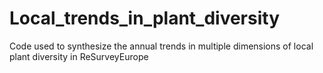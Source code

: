 # Local_trends_in_plant_diversity
Code used to synthesize the annual trends in multiple dimensions of local plant diversity in ReSurveyEurope
